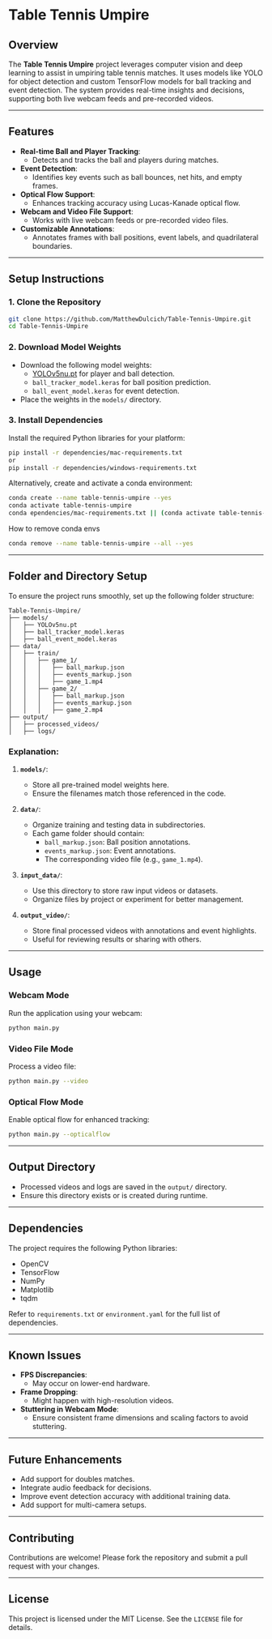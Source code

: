 # Table Tennis Umpire

## Overview
The **Table Tennis Umpire** project leverages computer vision and deep learning to assist in umpiring table tennis matches. It uses models like YOLO for object detection and custom TensorFlow models for ball tracking and event detection. The system provides real-time insights and decisions, supporting both live webcam feeds and pre-recorded videos.

---

## Features
- **Real-time Ball and Player Tracking**:
  - Detects and tracks the ball and players during matches.
- **Event Detection**:
  - Identifies key events such as ball bounces, net hits, and empty frames.
- **Optical Flow Support**:
  - Enhances tracking accuracy using Lucas-Kanade optical flow.
- **Webcam and Video File Support**:
  - Works with live webcam feeds or pre-recorded video files.
- **Customizable Annotations**:
  - Annotates frames with ball positions, event labels, and quadrilateral boundaries.

---

## Setup Instructions

### 1. Clone the Repository
```bash
git clone https://github.com/MatthewDulcich/Table-Tennis-Umpire.git
cd Table-Tennis-Umpire
```

### 2. Download Model Weights
- Download the following model weights:
  - [YOLOv5nu.pt](https://example.com/yolo5nu.pt) for player and ball detection.
  - `ball_tracker_model.keras` for ball position prediction.
  - `ball_event_model.keras` for event detection.
- Place the weights in the `models/` directory.

### 3. Install Dependencies
Install the required Python libraries for your platform:
```bash
pip install -r dependencies/mac-requirements.txt
or
pip install -r dependencies/windows-requirements.txt
```

Alternatively, create and activate a conda environment:
```bash
conda create --name table-tennis-umpire --yes
conda activate table-tennis-umpire
conda ependencies/mac-requirements.txt || (conda activate table-tennis-umpire && pip install -r dependencies/mac-requirements.txt)
```

How to remove conda envs
```bash
conda remove --name table-tennis-umpire --all --yes
```

---

## Folder and Directory Setup

To ensure the project runs smoothly, set up the following folder structure:

```
Table-Tennis-Umpire/
├── models/
│   ├── YOLOv5nu.pt
│   ├── ball_tracker_model.keras
│   ├── ball_event_model.keras
├── data/
│   ├── train/
│   │   ├── game_1/
│   │   │   ├── ball_markup.json
│   │   │   ├── events_markup.json
│   │   │   ├── game_1.mp4
│   │   ├── game_2/
│   │   │   ├── ball_markup.json
│   │   │   ├── events_markup.json
│   │   │   ├── game_2.mp4
├── output/
│   ├── processed_videos/
│   ├── logs/
```

### Explanation:
1. **`models/`**:
    - Store all pre-trained model weights here.
    - Ensure the filenames match those referenced in the code.

2. **`data/`**:
    - Organize training and testing data in subdirectories.
    - Each game folder should contain:
      - `ball_markup.json`: Ball position annotations.
      - `events_markup.json`: Event annotations.
      - The corresponding video file (e.g., `game_1.mp4`).

3. **`input_data/`**:
    - Use this directory to store raw input videos or datasets.
    - Organize files by project or experiment for better management.

4. **`output_video/`**:
    - Store final processed videos with annotations and event highlights.
    - Useful for reviewing results or sharing with others.

---

## Usage

### Webcam Mode
Run the application using your webcam:
```bash
python main.py
```

### Video File Mode
Process a video file:
```bash
python main.py --video
```

### Optical Flow Mode
Enable optical flow for enhanced tracking:
```bash
python main.py --opticalflow
```

---

## Output Directory
- Processed videos and logs are saved in the `output/` directory.
- Ensure this directory exists or is created during runtime.

---

## Dependencies
The project requires the following Python libraries:
- OpenCV
- TensorFlow
- NumPy
- Matplotlib
- tqdm

Refer to `requirements.txt` or `environment.yaml` for the full list of dependencies.

---

## Known Issues
- **FPS Discrepancies**:
  - May occur on lower-end hardware.
- **Frame Dropping**:
  - Might happen with high-resolution videos.
- **Stuttering in Webcam Mode**:
  - Ensure consistent frame dimensions and scaling factors to avoid stuttering.

---

## Future Enhancements
- Add support for doubles matches.
- Integrate audio feedback for decisions.
- Improve event detection accuracy with additional training data.
- Add support for multi-camera setups.

---

## Contributing
Contributions are welcome! Please fork the repository and submit a pull request with your changes.

---

## License
This project is licensed under the MIT License. See the `LICENSE` file for details.
